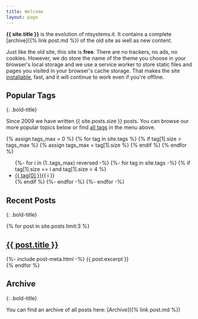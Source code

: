 ```yaml
---
title: Welcome
layout: page
---
```


**{{ site.title }}** is the evolution of ntsystems.it. It contains a complete [archive]({% link post.md %}) of the old site as well as new content. 

Just like the old site, this site is **free**. There are no trackers, no ads, no cookies. However, we do store the name of the theme you choose in your browser's local storage and we use a service worker to store static files and pages you visited in your browser's cache storage. That makes the site [installable](https://web.dev/discover-installable/), fast, and it will continue to work even if you're offline.

## Popular Tags
{: .bold-title}

Since 2009 we have written {{ site.posts.size }} posts. You can browse our more popular topics below or find [all tags](/Tags) in the menu above.

{% assign tags_max = 0 %}
{% for tag in site.tags %}
    {% if tag[1].size > tags_max %}
    {% assign tags_max = tag[1].size %}
    {% endif %}
{% endfor %}

<ul class="tagscontainer">
{%- for i in (1..tags_max) reversed -%}
{%- for tag in site.tags -%}
{% if tag[1].size == i and tag[1].size > 4 %}
<li class="tag"><a href="{{ site.baseurl }}/Tags/{{ tag[0]}}">{{ tag[0] }}</a><span class="float-right">{{ i }}</span></li>
{% endif %}
{%- endfor -%}
{%- endfor -%}
</ul>

## Recent Posts
{: .bold-title}

<aside class="post-list">
{% for post in site.posts limit:3 %}
<div itemscope>
    <h2 class="post-title" itemprop="headline"><a href="{{ post.url | relative_url }}">{{ post.title }}</a></h2>
    {%- include post-meta.html -%}
    {{ post.excerpt }}
</div>
{% endfor %}
</aside>

## Archive
{: .bold-title}

You can find an archive of all posts here: [Archive]({% link post.md %})
